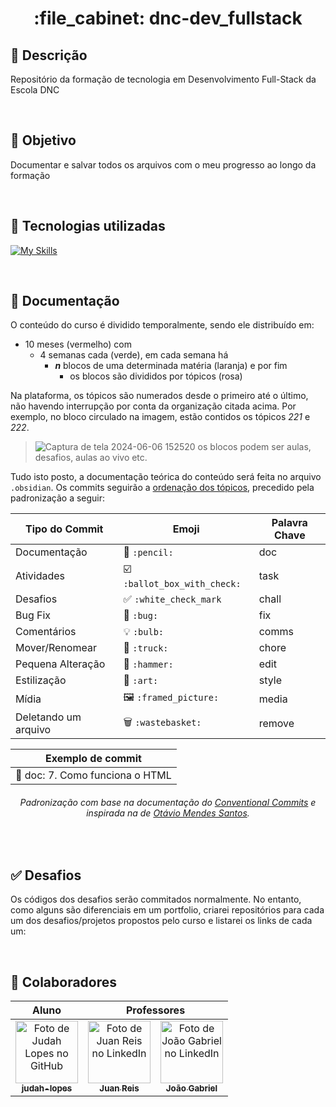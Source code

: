 <h1 align="center">:file_cabinet: dnc-dev_fullstack</h1>

## 📜 Descrição

Repositório da formação de tecnologia em Desenvolvimento Full-Stack da Escola DNC

<br>

## :dart: Objetivo

Documentar e salvar todos os arquivos com o meu progresso ao longo da formação

<br>

## :wrench: Tecnologias utilizadas
<div>
   
   [![My Skills](https://skillicons.dev/icons?i=html,css)](https://skillicons.dev)
<!--    <img src="https://cdn.jsdelivr.net/gh/devicons/devicon/icons/html5/html5-plain.svg" width="50px;"/>
   <img src="https://cdn.jsdelivr.net/gh/devicons/devicon/icons/css3/css3-plain.svg" width="50px"/>
   <img src="https://cdn.jsdelivr.net/gh/devicons/devicon/icons/javascript/javascript-plain.svg" width="50px"/>
   <img src="https://cdn.jsdelivr.net/gh/devicons/devicon@latest/icons/typescript/typescript-plain.svg" width="50px"/>
   <img src="https://cdn.jsdelivr.net/gh/devicons/devicon/icons/nodejs/nodejs-original.svg" width="50px"/> -->
</div>

<br>

## 📝 Documentação

O conteúdo do curso é dividido temporalmente, sendo ele distribuído em: 
- 10 meses (vermelho) com
  - 4 semanas cada (verde), em cada semana há
    - ___n___ blocos de uma determinada matéria (laranja) e por fim
      - os blocos são divididos por tópicos (rosa)

Na plataforma, os tópicos são numerados desde o primeiro até o último, não havendo interrupção por conta da organização citada acima. Por exemplo, no bloco circulado na imagem, estão contidos os tópicos _221_ e _222_.

> ![Captura de tela 2024-06-06 152520](https://github.com/judah-lopes/dnc-dev_fullstack/assets/134812191/669f1382-6b8e-47e3-9361-90f660abf655)
> os blocos podem ser aulas, desafios, aulas ao vivo etc.
 
Tudo isto posto, a documentação teórica do conteúdo será feita no arquivo `.obsidian`. Os commits seguirão a <ins>ordenação dos tópicos</ins>, precedido pela padronização a seguir:

<div align="center">
   
   | Tipo do Commit       | Emoji                | Palavra Chave | 
   |----------------------|----------------------|---------------|
   | Documentação         | 📝 `:pencil:`       | doc           |
   | Atividades           | ☑️ `:ballot_box_with_check:` | task |
   | Desafios             | ✅ `:white_check_mark` | chall      |
   | Bug Fix              | 🐛 `:bug:`          | fix           |
   | Comentários          | 💡 `:bulb:`         | comms         |
   | Mover/Renomear       | 🚚 `:truck:`        | chore         |
   | Pequena Alteração    | 🔨 `:hammer:`       | edit          |
   | Estilização          | 🎨 `:art:`          | style         |
   | Mídia                | 🖼️ `:framed_picture:`  | media      |
   | Deletando um arquivo | 🗑️ `:wastebasket:`  | remove        |
</div>

<div align="center">
   
| Exemplo de commit |
| --- |
| 📝 doc: 7. Como funciona o HTML |

###### Padronização com base na documentação do <a href="https://www.conventionalcommits.org/pt-br/v1.0.0/">Conventional Commits</a> e inspirada na de <a href="https://github.com/OtavioMendesSantos/Projeto_Autodidata?tab=readme-ov-file">Otávio Mendes Santos</a>.
</div>


<br>

## ✅ Desafios
 Os códigos dos desafios serão commitados normalmente. No entanto, como alguns são diferenciais em um portfolio, criarei repositórios para cada um dos desafios/projetos propostos pelo curso e listarei os links de cada um: 

<br>

## :handshake: Colaboradores

<table>
  <thead>
    <tr>
      <th>
        Aluno
      </th>
      <th align="center" colspan=5>
        Professores
      </th>
    <tr>
  <thead>
  <tbody>  
    <tr>
      <td align="center">
        <a href="https://github.com/judah-lopes">
          <img src="https://avatars.githubusercontent.com/u/134812191?s=400&u=00a571215f2ea321a8738af235cea655e1e36ec6&v=4" width="100px;" alt="Foto de Judah Lopes no GitHub"/><br>
          <sub>
            <b>judah-lopes</b>
          </sub>
        </a>
      </td>
      <td align="center">
        <a href="https://www.linkedin.com/in/jrmendes/">
          <img src="https://media.licdn.com/dms/image/D4D03AQHgLp7gmj091w/profile-displayphoto-shrink_800_800/0/1692577480535?e=1723075200&v=beta&t=fSNmbTDvvMEtSv_vNgbwykxyT8yAszVKVCUV7B1_Low" width="100px;" alt="Foto de Juan Reis no LinkedIn"/><br>
          <sub>
            <b>Juan Reis</b>
          </sub>
        </a>
      </td>
      <td align="center">
        <a href="https://www.linkedin.com/in/joao-gabriel-matuto/">
          <img src="https://media.licdn.com/dms/image/D4D03AQHvo8XM3E9Cow/profile-displayphoto-shrink_800_800/0/1716833825867?e=1723075200&v=beta&t=_EU8iZVrvis8uoGDLi-O88ppfs7QEBe9ujXwPQwY7mk" width="100px;" alt="Foto de João Gabriel no LinkedIn"/><br>
          <sub>
            <b>João Gabriel</b>
          </sub>
        </a>
      </td>
<!--       <td align="center">
        <a href="">
          <img src="" width="100px;" alt="Foto de "/><br>
          <sub>
            <b></b>
          </sub>
        </a>
      </td>
      <td align="center">
        <a href="">
          <img src="" width="100px;" alt="Foto de "/><br>
          <sub>
            <b></b>
          </sub>
        </a>
      </td>
      <td align="center">
        <a href="">
          <img src="" width="100px;" alt="Foto de "/><br>
          <sub>
            <b></b>
          </sub>
        </a>
      </td>
      <td align="center">
        <a href="">
          <img src="" width="100px;" alt="Foto de "/><br>
          <sub>
            <b></b>
          </sub>
        </a>
      </td>
      <td align="center">
        <a href="">
          <img src="" width="100px;" alt="Foto de "/><br>
          <sub>
            <b></b>
          </sub>
        </a>
      </td>
      <td align="center">
        <a href="">
          <img src="" width="100px;" alt="Foto de "/><br>
          <sub>
            <b></b>
          </sub>
        </a>
      </td>
      <td align="center">
        <a href="">
          <img src="" width="100px;" alt="Foto de "/><br>
          <sub>
            <b></b>
          </sub>
        </a>
      </td>
      <td align="center">
        <a href="">
          <img src="" width="100px;" alt="Foto de "/><br>
          <sub>
            <b></b>
          </sub>
        </a>
      </td>
      <td align="center">
        <a href="">
          <img src="" width="100px;" alt="Foto de "/><br>
          <sub>
            <b></b>
          </sub>
        </a>
      </td> -->
    </tr>
</table>
